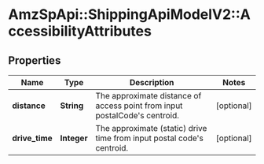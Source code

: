 # AmzSpApi::ShippingApiModelV2::AccessibilityAttributes

## Properties
Name | Type | Description | Notes
------------ | ------------- | ------------- | -------------
**distance** | **String** | The approximate distance of access point from input postalCode&#x27;s centroid. | [optional] 
**drive_time** | **Integer** | The approximate (static) drive time from input postal code&#x27;s centroid. | [optional] 

